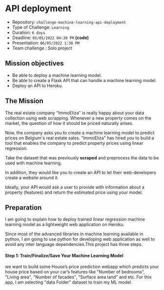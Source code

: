 # API deployment

- Repository: `challenge-machine-learning-api-deployment`
- Type of Challenge: `Learning`
- Duration: `6 days`
- Deadline: `05/05/2022 04:30 PM` **(code)**
- Presentation: `06/05/2022 1:30 PM`
- Team challenge : Solo project

## Mission objectives

- Be able to deploy a machine learning model.
- Be able to create a Flask API that can handle a machine learning model.
- Deploy an API to Heroku.

## The Mission

The real estate company "ImmoEliza" is really happy about your data collection using web scrapping. Whenever a new property comes on the market, the question of how it should be priced naturally arises.

Now, the company asks you to create a machine learning model to predict prices on Belgium's real estate sales. "ImmoEliza" has hired you to build a tool that enables the company to predict property prices using linear regression.  

Take the dataset that was previously **scraped** and preprocess the data to be used with machine learning. 

In addition, they would like you to create an API to let their web-developers create a website around it.

Ideally, your API would ask a user to provide with information about a property (features) and return the estimated price using your model.

## Preparation
I am going to explain how to deploy trained linear regression machine learning model as a lightweight web application on Heroku.

Since most of the advanced libraries in machine learning available in python, I am going to use python for developing web application as well to avoid any inter language dependencies.This project has three steps.

#### Step 1: Train/Finalize/Save Your Machine Learning Model
we want to build some House’s price prediction webapp which predicts your house price based on your car’s features like "Number of bedrooms", "Living area", "Number of facades", "Surface area land" and etc. For this app, I am selecting "data Folder" dataset to train my ML model.
